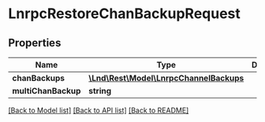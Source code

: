 # LnrpcRestoreChanBackupRequest

## Properties
Name | Type | Description | Notes
------------ | ------------- | ------------- | -------------
**chanBackups** | [**\Lnd\Rest\Model\LnrpcChannelBackups**](LnrpcChannelBackups.md) |  | [optional] 
**multiChanBackup** | **string** |  | [optional] 

[[Back to Model list]](../README.md#documentation-for-models) [[Back to API list]](../README.md#documentation-for-api-endpoints) [[Back to README]](../README.md)


